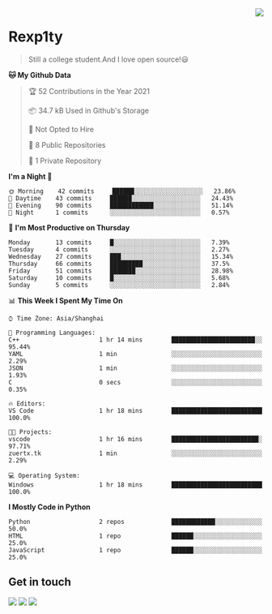 <a href="#">
<img align="right" src="https://github-readme-stats.vercel.app/api?username=rexp1ty&show_icons=true&hide_border=true">
</a>

# Rexp1ty
> Still a college student.And I love open source!😃  

<!--START_SECTION:waka-->
**🐱 My Github Data** 

> 🏆 52 Contributions in the Year 2021
 > 
> 📦 34.7 kB Used in Github's Storage 
 > 
> 🚫 Not Opted to Hire
 > 
> 📜 8 Public Repositories 
 > 
> 🔑 1 Private Repository 
 > 
**I'm a Night 🦉** 

```text
🌞 Morning    42 commits     ██████░░░░░░░░░░░░░░░░░░░   23.86% 
🌆 Daytime    43 commits     ██████░░░░░░░░░░░░░░░░░░░   24.43% 
🌃 Evening    90 commits     ████████████░░░░░░░░░░░░░   51.14% 
🌙 Night      1 commits      ░░░░░░░░░░░░░░░░░░░░░░░░░   0.57%

```
📅 **I'm Most Productive on Thursday** 

```text
Monday       13 commits     █░░░░░░░░░░░░░░░░░░░░░░░░   7.39% 
Tuesday      4 commits      ░░░░░░░░░░░░░░░░░░░░░░░░░   2.27% 
Wednesday    27 commits     ███░░░░░░░░░░░░░░░░░░░░░░   15.34% 
Thursday     66 commits     █████████░░░░░░░░░░░░░░░░   37.5% 
Friday       51 commits     ███████░░░░░░░░░░░░░░░░░░   28.98% 
Saturday     10 commits     █░░░░░░░░░░░░░░░░░░░░░░░░   5.68% 
Sunday       5 commits      ░░░░░░░░░░░░░░░░░░░░░░░░░   2.84%

```


📊 **This Week I Spent My Time On** 

```text
⌚︎ Time Zone: Asia/Shanghai

💬 Programming Languages: 
C++                      1 hr 14 mins        ███████████████████████░░   95.44% 
YAML                     1 min               ░░░░░░░░░░░░░░░░░░░░░░░░░   2.29% 
JSON                     1 min               ░░░░░░░░░░░░░░░░░░░░░░░░░   1.93% 
C                        0 secs              ░░░░░░░░░░░░░░░░░░░░░░░░░   0.35%

🔥 Editors: 
VS Code                  1 hr 18 mins        █████████████████████████   100.0%

🐱‍💻 Projects: 
vscode                   1 hr 16 mins        ████████████████████████░   97.71% 
zuertx.tk                1 min               ░░░░░░░░░░░░░░░░░░░░░░░░░   2.29%

💻 Operating System: 
Windows                  1 hr 18 mins        █████████████████████████   100.0%

```

**I Mostly Code in Python** 

```text
Python                   2 repos             ████████████░░░░░░░░░░░░░   50.0% 
HTML                     1 repo              ██████░░░░░░░░░░░░░░░░░░░   25.0% 
JavaScript               1 repo              ██████░░░░░░░░░░░░░░░░░░░   25.0%

```



<!--END_SECTION:waka-->

## Get in touch
[![](https://img.shields.io/badge/-https://zuertx.tk-0e83cd?style=flat-square&logo=Blogger&logoColor=fff)](https://zuertx.tk)
[![](https://img.shields.io/badge/-@zuertx-3db6f1?style=flat-square&logo=Telegram&logoColor=2ca5e0)](https://t.me/zuertx)
[![](https://img.shields.io/badge/-zuertx@gmail.com-911318?style=flat-square&logo=Gmail&logoColor=white&labelColor=c14438)](mailto:zuertx_at_gmail.com)

